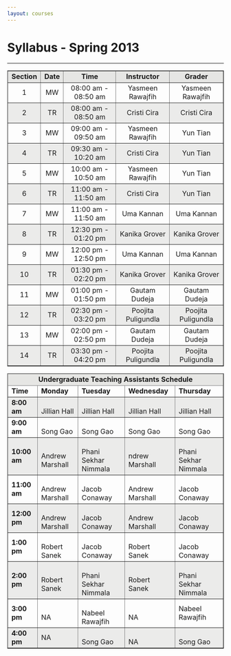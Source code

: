 ```yaml
---
layout: courses
---
```


# Syllabus - Spring 2013

---

<table style="text-align: center;" border="1" width="100%" align="center" summary="Class Section and Instructor Listing">
<tbody>
<tr style="background-color: #e6e6e4;">
<td><strong>Section</strong></td>
<td><strong>Date</strong></td>
<td><strong>Time</strong></td>
<td><strong>Instructor</strong></td>
<td><strong>Grader</strong></td>
</tr>
<tr>
<td>1</td>
<td>MW</td>
<td>08:00 am - 08:50 am</td>
<td><span>Yasmeen Rawajfih</span></td>
<td><span>Yasmeen Rawajfih</span></td>
</tr>
<tr style="background-color: #ebebea;">
<td>2</td>
<td>TR</td>
<td>08:00 am - 08:50 am</td>
<td>Cristi Cira</td>
<td>Cristi Cira</td>
</tr>
<tr>
<td>3</td>
<td>MW</td>
<td>09:00 am - 09:50 am</td>
<td><span>Yasmeen Rawajfih</span></td>
<td>Yun Tian</td>
</tr>
<tr style="background-color: #ebebea;">
<td>4</td>
<td>TR</td>
<td>09:30 am - 10:20 am</td>
<td>Cristi Cira</td>
<td>Yun Tian</td>
</tr>
<tr>
<td>5</td>
<td>MW</td>
<td>10:00 am - 10:50 am</td>
<td><span>Yasmeen Rawajfih</span></td>
<td>Yun Tian</td>
</tr>
<tr style="background-color: #ebebea;">
<td>6</td>
<td>TR</td>
<td>11:00 am - 11:50 am</td>
<td>Cristi Cira</td>
<td>Yun Tian</td>
</tr>
<tr>
<td>7</td>
<td>MW</td>
<td>11:00 am - 11:50 am</td>
<td>Uma Kannan</td>
<td>Uma Kannan</td>
</tr>
<tr style="background-color: #ebebea;">
<td>8</td>
<td>TR</td>
<td>12:30 pm - 01:20 pm</td>
<td>Kanika Grover</td>
<td>Kanika Grover</td>
</tr>
<tr>
<td>9</td>
<td>MW</td>
<td>12:00 pm - 12:50 pm</td>
<td>Uma Kannan</td>
<td>Uma Kannan</td>
</tr>
<tr style="background-color: #ebebea;">
<td>10</td>
<td>TR</td>
<td>01:30 pm - 02:20 pm</td>
<td>Kanika Grover</td>
<td>Kanika Grover</td>
</tr>
<tr>
<td>11</td>
<td>MW</td>
<td>01:00 pm - 01:50 pm</td>
<td>Gautam Dudeja</td>
<td>Gautam Dudeja</td>
</tr>
<tr style="background-color: #ebebea;">
<td>12</td>
<td>TR</td>
<td>02:30 pm - 03:20 pm</td>
<td>Poojita Puligundla</td>
<td>Poojita Puligundla</td>
</tr>
<tr>
<td>13</td>
<td>MW</td>
<td>02:00 pm - 02:50 pm</td>
<td>Gautam Dudeja</td>
<td>Gautam Dudeja</td>
</tr>
<tr style="background-color: #ebebea;">
<td>14</td>
<td>TR</td>
<td>03:30 pm - 04:20 pm</td>
<td>Poojita Puligundla</td>
<td>Poojita Puligundla</td>
</tr>
</tbody>
</table>


<table border="1" width="100%" summary="UTA Listing">
<thead>
<tr style="background-color: #e6e6e4;" align="center">
<td colspan="5"><span style="font-size: medium;"><strong>Undergraduate Teaching Assistants Schedule</strong></span></td>
</tr>
<tr>
<td><strong>Time</strong></td>
<td><strong>Monday </strong></td>
<td><strong>Tuesday</strong></td>
<td><strong>Wednesday</strong></td>
<td><strong>Thursday</strong></td>
</tr>
</thead>
<tbody>
<tr style="background-color: #ebebea;">
<td><strong>8:00 am</strong></td>
<td><br>Jillian Hall</td>
<td><br>Jillian Hall</td>
<td><br>Jillian Hall</td>
<td><br>Jillian Hall</td>
</tr>
<tr>
<td><strong>9:00 am</strong></td>
<td><br>Song Gao<br></td>
<td><br>Song Gao</td>
<td><br>Song Gao</td>
<td><br>Song Gao</td>
</tr>
<tr style="background-color: #ebebea;">
<td><strong>10:00 am</strong></td>
<td><br>Andrew Marshall</td>
<td><br>Phani Sekhar Nimmala<br></td>
<td><br>ndrew Marshall</td>
<td><br>Phani Sekhar Nimmala<br></td>
</tr>
<tr>
<td><strong>11:00 am</strong></td>
<td><br>Andrew Marshall</td>
<td><br>Jacob Conaway</td>
<td><br>Andrew Marshall</td>
<td><br>Jacob Conaway</td>
</tr>
<tr style="background-color: #ebebea;">
<td><strong>12:00 pm</strong></td>
<td><br>Andrew Marshall</td>
<td><br>Jacob Conaway</td>
<td><br>Andrew Marshall</td>
<td><br>Jacob Conaway</td>
</tr>
<tr>
<td><strong>1:00 pm</strong></td>
<td><br>Robert Sanek</td>
<td><br>Jacob Conaway</td>
<td><br>Robert Sanek</td>
<td><br>Jacob Conaway</td>
</tr>
<tr style="background-color: #ebebea;">
<td><strong>2:00 pm</strong></td>
<td><br>Robert Sanek</td>
<td><br>Phani Sekhar Nimmala<br></td>
<td><br>Robert Sanek</td>
<td><br>Phani Sekhar Nimmala</td>
</tr>
<tr>
<td><strong>3:00 pm</strong></td>
<td><br>NA</td>
<td><br>Nabeel Rawajfih</td>
<td><br>NA</td>
<td>Nabeel Rawajfih</td>
</tr>
<tr style="background-color: #ebebea;">
<td><strong>4:00 pm</strong></td>
<td>NA<br></td>
<td><br>Song Gao</td>
<td><br>NA</td>
<td><br>Song Gao</td>
</tr>
</tbody>
</table>